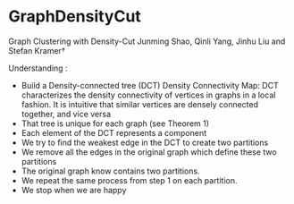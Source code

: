 # GraphDensityCut

Graph Clustering with Density-Cut
Junming Shao, Qinli Yang, Jinhu Liu and Stefan Kramer†

Understanding :

-   Build a Density-connected tree (DCT)
    Density Connectivity Map: DCT characterizes the
    density connectivity of vertices in graphs in a local
    fashion. It is intuitive that similar vertices are densely
    connected together, and vice versa
-   That tree is unique for each graph (see Theorem 1)
-   Each element of the DCT represents a component
-   We try to find the weakest edge in the DCT to create two partitions
-   We remove all the edges in the original graph which define these two partitions
-   The original graph know contains two partitions.
-   We repeat the same process from step 1 on each partition.
-   We stop when we are happy

